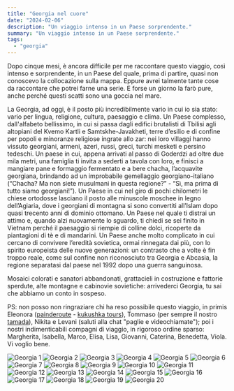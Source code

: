 ```yaml
---
title: "Georgia nel cuore"
date: "2024-02-06"
description: "Un viaggio intenso in un Paese sorprendente."
summary: "Un viaggio intenso in un Paese sorprendente."
tags: 
  - "georgia"
---
```


Dopo cinque mesi, è ancora difficile per me raccontare questo viaggio, così intenso e sorprendente, in un Paese del quale, prima di partire, quasi non conoscevo la collocazione sulla mappa. Eppure avrei talmente tante cose da raccontare che potrei farne una serie. E forse un giorno la farò pure, anche perché questi scatti sono una goccia nel mare.

La Georgia, ad oggi, è il posto più incredibilmente vario in cui io sia stato: vario per lingua, religione, cultura, paesaggio e clima. Un Paese complesso, dall'alfabeto bellissimo, in cui si passa dagli edifici brutalisti di Tbilisi agli altopiani del Kvemo Kartli e Samtskhe-Javakheti, terre d’esilio e di confine per popoli e minoranze religiose ingrate allo zar: nei loro villaggi hanno vissuto georgiani, armeni, azeri, russi, greci, turchi mesketi e persino tedeschi.
Un paese in cui, appena arrivati al passo di Goderdzi ad oltre due mila metri, una famiglia ti invita a sederti a tavola con loro, e finisci a mangiare pane e formaggio fermentato e a bere chacha, l’acquavite georgiana, brindando ad un improbabile gemellaggio georgiano-italiano (“Chacha? Ma non siete musulmani in questa regione?” - “Sì, ma prima di tutto siamo georgiani!”).
Un Paese in cui nel giro di pochi chilometri le chiese ortodosse lasciano il posto alle minuscole moschee in legno dell’Agiaria, dove i georgiani di montagna si sono convertiti all’Islam dopo quasi trecento anni di dominio ottomano.
Un Paese nel quale ti distrai un attimo e, quando alzi nuovamente lo sguardo, ti chiedi se sei finito in Vietnam perché il paesaggio si riempie di colline dolci, ricoperte da piantagioni di tè e di mandarini.
Un Paese anche molto complicato in cui cercano di convivere l’eredità sovietica, ormai rinnegata dai più, con lo spirito europeista delle nuove generazioni: un contrasto che a volte è fin troppo reale, come sul confine non riconosciuto tra Georgia e Abcasia, la regione separatasi dal paese nel 1992 dopo una guerra sanguinosa.

Mosaici colorati e sanatori abbandonati, grattacieli in costruzione e fattorie sperdute, alte montagne e cabinovie sovietiche: arrivederci Georgia, tu sai che abbiamo un conto in sospeso.

PS: non posso non ringraziare chi ha reso possibile questo viaggio, in primis Eleonora ([painderoute](https://www.painderoute.it/) - [kukushka tours](https://www.kukushkatours.it)), Tommaso (per sempre il nostro [tamada](https://it.wikipedia.org/wiki/Tamada_(società))), Nikita e Levani (saluti alla chat "paglie e videochiamate"); poi i nostri indimenticabili compagni di viaggio, in rigoroso ordine sparso: Margherita, Isabella, Marco, Elisa, Lisa, Giovanni, Caterina, Benedetta, Viola. Vi voglio bene.

![Georgia 1](images/P8030101.jpg)
![Georgia 2](images/P8030155.jpg)
![Georgia 3](images/P8040252.jpg)
![Georgia 4](images/P8040256.jpg)
![Georgia 5](images/P8050429.jpg)
![Georgia 6](images/P8050440.jpg)
![Georgia 7](images/P8050441.jpg)
![Georgia 8](images/P8050459.jpg)
![Georgia 9](images/P8050470.jpg)
![Georgia 10](images/P8050501.jpg)
![Georgia 11](images/P8060534-HDR.jpg)
![Georgia 12](images/P8060604.jpg)
![Georgia 13](images/P8070683-HDR.jpg)
![Georgia 14](images/P8070711.jpg)
![Georgia 15](images/P8080773.jpg)
![Georgia 16](images/P8080810-HDR.jpg)
![Georgia 17](images/P8080819-HDR.jpg)
![Georgia 18](images/P8090932.jpg)
![Georgia 19](images/P8101049.jpg)
![Georgia 20](images/P8111063.jpg)